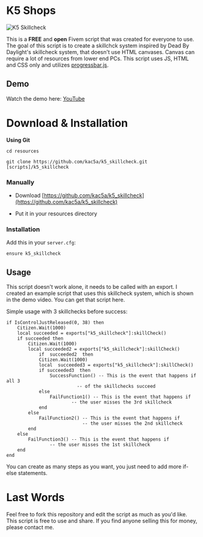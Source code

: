 
# K5 Shops

![K5 Skillcheck](https://i.imgur.com/i5D1xpK.jpg)
  

This is a **FREE** and **open** Fivem script that was created for everyone to use. The goal of this script is to create a skillchck system inspired by Dead By Daylight's skillcheck system, that doesn't use HTML canvases. Canvas can require a lot of resources from lower end PCs. This script uses JS, HTML and CSS only and utilizes [progressbar.js](https://github.com/kimmobrunfeldt/progressbar.js).

  

## Demo


Watch the demo here: [YouTube](https://www.youtube.com/watch?v=U9lGNTcdltk)
  

# Download & Installation

**Using Git**

```
cd resources

git clone https://github.com/kac5a/k5_skillcheck.git [scripts]/k5_skillcheck
```

  

### Manually

  

- Download [https://github.com/kac5a/k5_skillcheck](https://github.com/kac5a/k5_skillcheck)

- Put it in your resources directory

  

### Installation

  

Add this in your `server.cfg`:

```
ensure k5_skillcheck
```

## Usage

This script doesn't work alone, it needs to be called with an export. I created an example script that uses this skillcheck system, which is shown in the demo video. You can get that script here. 

Simple usage with 3 skillchecks before success:

	if IsControlJustReleased(0, 38) then   
		Citizen.Wait(1000)
		local succeeded = exports["k5_skillcheck"]:skillCheck()
		if succeeded then
			Citizen.Wait(1000)
			local succeeded2 = exports["k5_skillcheck"]:skillCheck()
		    	if  succeeded2  then
				Citizen.Wait(1000)
				local  succeeded3 = exports["k5_skillcheck"]:skillCheck()
				if succeeded3  then
					SuccessFunction() -- This is the event that happens if all 3
							  -- of the skillchecks succeed
				else
					FailFunction1() -- This is the event that happens if
							-- the user misses the 3rd skillcheck
				end
			else
				FailFunction2() -- This is the event that happens if
				                -- the user misses the 2nd skillcheck
			end
		else
			FailFunction3() -- This is the event that happens if
					-- the user misses the 1st skillcheck
		end
	end

 

You can create as many steps as you want, you just need to add more if-else statements.

# Last Words

Feel free to fork this repository and edit the script as much as you'd like. This script is free to use and share. If you find anyone selling this for money, please contact me.

